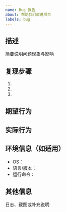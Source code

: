```yaml
---
name: Bug 报告
about: 帮助我们改进项目
labels: bug
---
```


## 描述
简要说明问题现象与影响

## 复现步骤
1. 
2. 
3. 

## 期望行为

## 实际行为

## 环境信息（如适用）
- OS：
- 语言/版本：
- 运行命令：

## 其他信息
日志、截图或补充说明 
